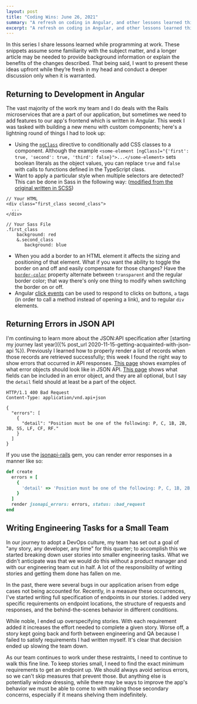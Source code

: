 ```yaml
---
layout: post
title: "Coding Wins: June 26, 2021"
summary: "A refresh on coding in Angular, and other lessons learned this week"
excerpt: "A refresh on coding in Angular, and other lessons learned this week"
---
```


In this series I share lessons learned while programming at work. These snippets assume some familiarity with the subject matter, and a longer article may be needed to provide background information or explain the benefits of the changes described. That being said, I want to present these ideas upfront while they’re fresh in my head and conduct a deeper discussion only when it is warranted.

## Returning to Development in Angular

The vast majority of the work my team and I do deals with the Rails microservices that are a part of our application, but sometimes we need to add features to our app's frontend which is written in Angular. This week I was tasked with building a new menu with custom components; here's a lightning round of things I had to look up:

- Using the [`ngClass`](https://angular.io/api/common/NgClass) directive to conditionally add CSS classes to a component. Although the example `<some-element [ngClass]="{'first': true, 'second': true, 'third': false}">...</some-element>` sets boolean literals as the object values, you can replace `true` and `false` with calls to functions defined in the TypeScript class.
- Want to apply a particular style when multiple selectors are detected? This can be done in Sass in the following way: ([modified from the original written in SCSS](https://stackoverflow.com/a/11084798))

```
// Your HTML
<div class="first_class second_class">
  ...
</div>

// Your Sass File
.first_class
    background: red
    &.second_class
       background: blue
```

- When you add a border to an HTML element it affects the sizing and positioning of that element. What if you want the ability to toggle the border on and off and easily compensate for those changes? Have the [`border-color`](https://developer.mozilla.org/en-US/docs/Web/CSS/border-color) property alternate between `transparent` and the regular border color; that way there's only one thing to modify when switching the border on or off.
- Angular [click events](https://angular.io/guide/event-binding) can be used to respond to clicks on buttons, `a` tags (in order to call a method instead of opening a link), and to regular `div` elements.

## Returning Errors in JSON API

I'm continuing to learn more about the JSON:API specification after [starting my journey last year]({% post_url 2020-11-15-getting-acquainted-with-json-api %}). Previously I learned how to properly render a list of records when those records are retrieved successfully; this week I found the right way to show errors that occurred in API responses. [This page](https://jsonapi.org/examples/#error-objects) shows examples of what error objects should look like in JSON API. [This page](https://jsonapi.org/format/#error-objects) shows what fields can be included in an error object, and they are all optional, but I say the `detail` field should at least be a part of the object.

```
HTTP/1.1 400 Bad Request
Content-Type: application/vnd.api+json

{
  "errors": [
    {
      "detail": "Position must be one of the following: P, C, 1B, 2B, 3B, SS, LF, CF, RF."
    }
  ]
}

```

If you use the [jsonapi-rails](https://github.com/jsonapi-rb/jsonapi-rails) gem, you can render error responses in a manner like so:

```ruby
def create
  errors = [
    {
      'detail' => 'Position must be one of the following: P, C, 1B, 2B, 3B, SS, LF, CF, RF.'
    }
  ]
  render jsonapi_errors: errors, status: :bad_request
end
```

## Writing Engineering Tasks for a Small Team

In our journey to adopt a DevOps culture, my team has set out a goal of "any story, any developer, any time" for this quarter; to accomplish this we started breaking down user stories into smaller engineering tasks. What we didn't anticipate was that we would do this without a product manager and with our engineering team cut in half. A lot of the responsibility of writing stories and getting them done has fallen on me.

In the past, there were several bugs in our application arisen from edge cases not being accounted for. Recently, in a measure these occurrences, I've started writing full specification of endpoints in our stories. I added very specific requirements on endpoint locations, the structure of requests and responses, and the behind-the-scenes behavior in different conditions.

While noble, I ended up overspecifying stories. With each requirement added it increases the effort needed to complete a given story. Worse off, a story kept going back and forth between engineering and QA because I failed to satisfy requirements I had written myself. It's clear that decision ended up slowing the team down.

As our team continues to work under these restraints, I need to continue to walk this fine line. To keep stories small, I need to find the exact minimum requirements to get an endpoint up. We should always avoid serious errors, so we can't skip measures that prevent those. But anything else is potentially window dressing, while there may be ways to improve the app's behavior we must be able to come to with making those secondary concerns, especially if it means shelving them indefinitely.
